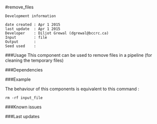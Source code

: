 #remove_files


```
Development information

date created : Apr 1 2015
last update  : Apr 1 2015
Developer    : Diljot Grewal (dgrewal@bccrc.ca)
Input        : file
Output       : 
Seed used    : 

```


###Usage
This component can be used to remove files in a pipeline (for cleaning the temporary files)

###Dependencies



###Example

The behaviour of this components is equivalent to this command :

`rm -rf input_file`



###Known issues



###Last updates



